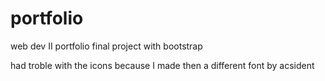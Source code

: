 # portfolio
web dev II portfolio final project with bootstrap


had troble with the icons because I made then a different font by acsident 
